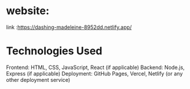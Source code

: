 # website:  
 link :https://dashing-madeleine-8952dd.netlify.app/
# Technologies Used
 Frontend: HTML, CSS, JavaScript, React (if applicable)
 Backend: Node.js, Express (if applicable)
 Deployment: GitHub Pages, Vercel, Netlify (or any other deployment service)
